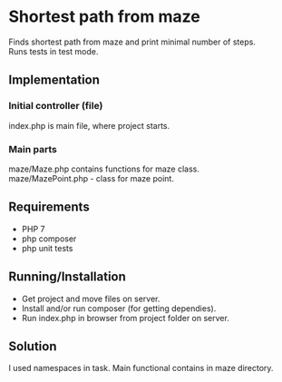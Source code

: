 # Shortest path from maze

Finds shortest path from maze and print minimal number of steps.\
Runs tests in test mode.

## Implementation

### Initial controller (file)

index.php is main file, where project starts.

### Main parts

maze/Maze.php contains functions for maze class.\
maze/MazePoint.php - class for maze point.

## Requirements

 - PHP 7
 - php composer
 - php unit tests

## Running/Installation

- Get project and move files on server.
- Install and/or run composer (for getting dependies).
- Run index.php in browser from project folder on server.

## Solution

I used namespaces in task. Main functional contains in maze directory.